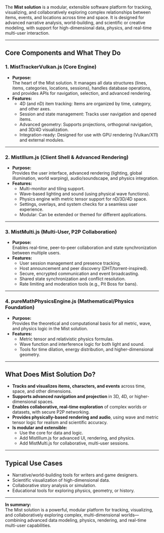 The **Mist solution** is a modular, extensible software platform for tracking, visualizing, and collaboratively exploring complex relationships between items, events, and locations across time and space. It is designed for advanced narrative analysis, world-building, and scientific or creative modeling, with support for high-dimensional data, physics, and real-time multi-user interaction.

---

## **Core Components and What They Do**

### **1\.** MistTrackerVulkan.js **(Core Engine)**

* **Purpose:**  
  The heart of the Mist solution. It manages all data structures (lines, items, categories, locations, sessions), handles database operations, and provides APIs for navigation, selection, and advanced rendering.  
* **Features:**  
  * 4D (and nD) item tracking: Items are organized by time, category, and other axes.  
  * Session and state management: Tracks user navigation and opened items.  
  * Advanced geometry: Supports projections, orthogonal navigation, and 3D/4D visualization.  
  * Integration-ready: Designed for use with GPU rendering (Vulkan/X11) and external modules.

---

### **2\.** MistIllum.js **(Client Shell & Advanced Rendering)**

* **Purpose:**  
  Provides the user interface, advanced rendering (lighting, global illumination, world warping), audio/soundscape, and physics integration.  
* **Features:**  
  * Multi-monitor and tiling support.  
  * Wave-based lighting and sound (using physical wave functions).  
  * Physics engine with metric tensor support for nD/3D/4D space.  
  * Settings, overlays, and system checks for a seamless user experience.  
  * Modular: Can be extended or themed for different applications.

---

### **3\.** MistMulti.js **(Multi-User, P2P Collaboration)**

* **Purpose:**  
  Enables real-time, peer-to-peer collaboration and state synchronization between multiple users.  
* **Features:**  
  * User session management and presence tracking.  
  * Host announcement and peer discovery (DHT/torrent-inspired).  
  * Secure, encrypted communication and event broadcasting.  
  * Shared state synchronization and conflict resolution.  
  * Rate limiting and moderation tools (e.g., Pit Boss for bans).

---

### **4\.** pureMathPhysicsEngine.js **(Mathematical/Physics Foundation)**

* **Purpose:**  
  Provides the theoretical and computational basis for all metric, wave, and physics logic in the Mist solution.  
* **Features:**  
  * Metric tensor and relativistic physics formulas.  
  * Wave function and interference logic for both light and sound.  
  * Tools for time dilation, energy distribution, and higher-dimensional geometry.

---

## **What Does Mist Solution Do?**

* **Tracks and visualizes items, characters, and events** across time, space, and other dimensions.  
* **Supports advanced navigation and projection** in 3D, 4D, or higher-dimensional spaces.  
* **Enables collaborative, real-time exploration** of complex worlds or datasets, with secure P2P networking.  
* **Provides physically-based rendering and audio**, using wave and metric tensor logic for realism and scientific accuracy.  
* **Is modular and extensible:**  
  * Use the core for data and logic.  
  * Add MistIllum.js for advanced UI, rendering, and physics.  
  * Add MistMulti.js for collaborative, multi-user sessions.

---

## **Typical Use Cases**

* Narrative/world-building tools for writers and game designers.  
* Scientific visualization of high-dimensional data.  
* Collaborative story analysis or simulation.  
* Educational tools for exploring physics, geometry, or history.

---

**In summary:**  
The Mist solution is a powerful, modular platform for tracking, visualizing, and collaboratively exploring complex, multi-dimensional worlds—combining advanced data modeling, physics, rendering, and real-time multi-user capabilities.  
